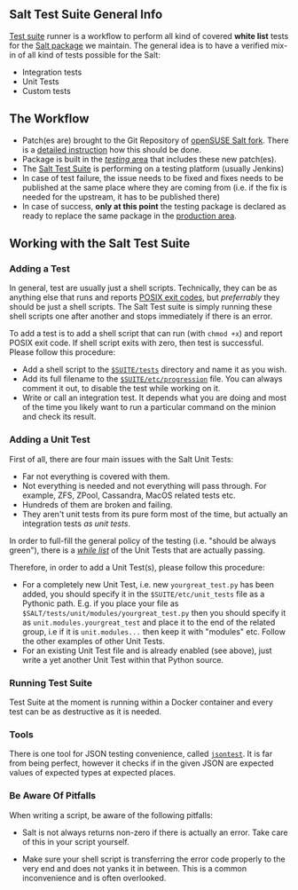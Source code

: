 ## Salt Test Suite General Info

[Test suite](https://github.com/isbm/salt-tester) runner is a workflow to perform all kind of covered **white list** tests for the [Salt package](https://build.opensuse.org/package/show/systemsmanagement:saltstack/salt) we maintain. The general idea is to have a verified mix-in of all kind of tests possible for the Salt:

* Integration tests
* Unit Tests
* Custom tests

## The Workflow

* Patch(es are) brought to the Git Repository of [openSUSE Salt fork](https://github.com/openSUSE/salt/). There is a [detailed instruction](https://github.com/openSUSE/salt/wiki) how this should be done.
* Package is built in the [_testing_ area](https://build.opensuse.org/package/show/systemsmanagement:saltstack:testing/salt) that includes these new patch(es).
* The [Salt Test Suite](https://github.com/isbm/salt-tester) is performing on a testing platform (usually Jenkins)
* In case of test failure, the issue needs to be fixed and fixes needs to be published at the same place where they are coming from (i.e. if the fix is needed for the upstream, it has to be published there)
* In case of success, **only at this point** the testing package is declared as ready to replace the same package in the [production area](https://build.opensuse.org/package/show/systemsmanagement:saltstack/salt).

## Working with the Salt Test Suite

### Adding a Test

In general, test are usually just a shell scripts. Technically, they can be as anything else that runs and reports [POSIX exit codes](http://www.tldp.org/LDP/abs/html/exitcodes.html), but _preferrably_ they should be just a shell scripts. The Salt Test suite is simply running these shell scripts one after another and stops immediately if there is an error.

To add a test is to add a shell script that can run (with `chmod +x`) and report POSIX exit code. If shell script exits with zero, then test is successful. Please follow this procedure:

* Add a shell script to the [`$SUITE/tests`](https://github.com/isbm/salt-tester/tree/master/tests) directory and name it as you wish.
* Add its full filename to the [`$SUITE/etc/progression`](https://github.com/isbm/salt-tester/blob/master/etc/progression) file. You can always comment it out, to disable the test while working on it.
* Write or call an integration test. It depends what you are doing and most of the time you likely want to run a particular command on the minion and check its result.

### Adding a Unit Test

First of all, there are four main issues with the Salt Unit Tests:

* Far not everything is covered with them.
* Not everything is needed and not everything will pass through. For example, ZFS, ZPool, Cassandra, MacOS related tests etc.
* Hundreds of them are broken and failing.
* They aren't unit tests from its pure form most of the time, but actually an integration tests _as unit tests_.

In order to full-fill the general policy of the testing (i.e. "should be always green"), there is a [_while list_](https://github.com/isbm/salt-tester/blob/master/etc/unit_tests) of the Unit Tests that are actually passing.

Therefore, in order to add a Unit Test(s), please follow this procedure:

* For a completely new Unit Test, i.e. new `yourgreat_test.py` has been added, you should specify it in the `$SUITE/etc/unit_tests` file as a Pythonic path. E.g. if you place your file as `$SALT/tests/unit/modules/yourgreat_test.py` then you should specify it as `unit.modules.yourgreat_test` and place it to the end of the related group, i.e if it is `unit.modules...` then keep it with "modules" etc. Follow the other examples of other Unit Tests.
* For an existing Unit Test file and is already enabled (see above), just write a yet another Unit Test within that Python source.

### Running Test Suite

Test Suite at the moment is running within a Docker container and every test can be as destructive as it is needed.

### Tools

There is one tool for JSON testing convenience, called [`jsontest`](https://github.com/isbm/salt-tester/blob/master/bin/jsontest). It is far from being perfect, however it checks if in the given JSON are expected values of expected types at expected places.

### Be Aware Of Pitfalls

When writing a script, be aware of the following pitfalls:

* Salt is not always returns non-zero if there is actually an error. Take care of this in your script yourself.

* Make sure your shell script is transferring the error code properly to the very end and does not yanks it in between. This is a common inconvenience and is often overlooked.